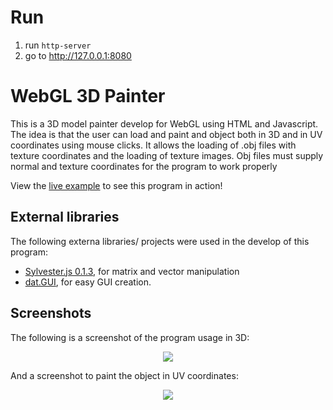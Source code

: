 # Run
1. run `http-server`
1. go to http://127.0.0.1:8080

# WebGL 3D Painter

This is a 3D model painter develop for WebGL using HTML and Javascript. The idea is that the user can load and paint and object both in 3D and in UV coordinates using mouse clicks. It allows the loading of .obj files with texture coordinates and the loading of texture images. Obj files must supply normal and texture coordinates for the program to work properly

View the [live example](https://rawgit.com/franjaviersans/WebGL3DPainter/master/index.html) to see this program in action! 

## External libraries

The following externa libraries/ projects were used in the develop of this program:

* [Sylvester.js 0.1.3](http://sylvester.jcoglan.com/), for matrix and vector manipulation
* [dat.GUI](https://github.com/dataarts/dat.gui), for easy GUI creation.


## Screenshots

The following is a screenshot of the program usage in 3D:

<p align="center">
  <img src ="./ScreenShot/render1.jpg" />
</p>

And a screenshot to paint the object in UV coordinates:


<p align="center">
  <img src ="./ScreenShot/render2.png" />
</p>
